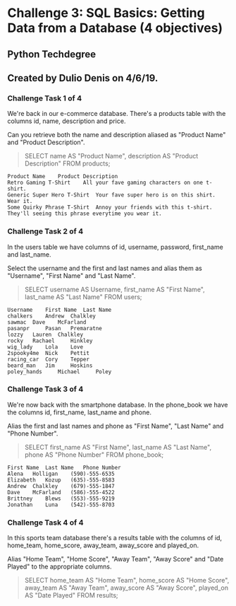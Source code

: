 # Challenge 3: SQL Basics: Getting Data from a Database (4 objectives)
## Python Techdegree
## Created by Dulio Denis on 4/6/19.

### Challenge Task 1 of 4
We're back in our e-commerce database. There's a products table with the columns id, name, description and price.

Can you retrieve both the name and description aliased as "Product Name" and "Product Description".
> SELECT name AS "Product Name", description AS "Product Description" FROM products; 
```
Product Name 	Product Description
Retro Gaming T-Shirt 	All your fave gaming characters on one t-shirt.
Generic Super Hero T-Shirt 	Your fave super hero is on this shirt. Wear it.
Some Quirky Phrase T-Shirt 	Annoy your friends with this t-shirt. They'll seeing this phrase everytime you wear it.
```

### Challenge Task 2 of 4

In the users table we have columns of id, username, password, first_name and last_name.

Select the username and the first and last names and alias them as "Username", "First Name" and "Last Name".
> SELECT username AS Username, first_name AS "First Name", last_name AS "Last Name" FROM users; 

```
Username 	First Name 	Last Name
chalkers 	Andrew 	Chalkley
sawmac 	Dave 	McFarland
pasanpr 	Pasan 	Premaratne
lozzy 	Lauren 	Chalkley
rocky 	Rachael 	Hinkley
wig_lady 	Lola 	Love
2spooky4me 	Nick 	Pettit
racing_car 	Cory 	Tepper
beard_man 	Jim 	Hoskins
poley_hands 	Michael 	Poley
```

### Challenge Task 3 of 4

We're now back with the smartphone database. In the phone_book we have the columns id, first_name, last_name and phone.

Alias the first and last names and phone as "First Name", "Last Name" and "Phone Number".
> SELECT first_name AS "First Name", last_name AS "Last Name", phone AS "Phone Number" FROM phone_book;

```
First Name 	Last Name 	Phone Number
Alena 	Holligan 	(590)-555-6535
Elizabeth 	Kozup 	(635)-555-8583
Andrew 	Chalkley 	(679)-555-1847
Dave 	McFarland 	(586)-555-4522
Brittney 	Blews 	(553)-555-9219
Jonathan 	Luna 	(542)-555-8703
```

### Challenge Task 4 of 4

In this sports team database there's a results table with the columns of id, home_team, home_score, away_team, away_score and played_on.

Alias "Home Team", "Home Score", "Away Team", "Away Score" and "Date Played" to the appropriate columns.
> SELECT home_team AS "Home Team", home_score AS "Home Score", away_team AS "Away Team", away_score AS "Away Score", played_on AS "Date Played" FROM results;
